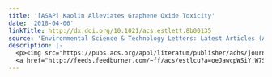 ```yaml
---
title: '[ASAP] Kaolin Alleviates Graphene Oxide Toxicity'
date: '2018-04-06'
linkTitle: http://dx.doi.org/10.1021/acs.estlett.8b00135
source: 'Environmental Science & Technology Letters: Latest Articles (ACS Publications)'
description: |-
  <p><img src="https://pubs.acs.org/appl/literatum/publisher/achs/journals/content/estlcu/0/estlcu.ahead-of-print/acs.estlett.8b00135/20180406/images/medium/ez-2018-00135x_0005.gif" alt="TOC Graphic"/></p><div><cite>Environmental Science & Technology Letters</cite></div><div>DOI: 10.1021/acs.estlett.8b00135</div><div class="feedflare">
  <a href="http://feeds.feedburner.com/~ff/acs/estlcu?a=oeJawcpWSiY:W7SSV6QZy2I:yIl2AUoC8zA"><img src="http://feeds.feedburner.com/~ff/acs/estlcu?d=yIl2AUoC8zA" borde
---
```

